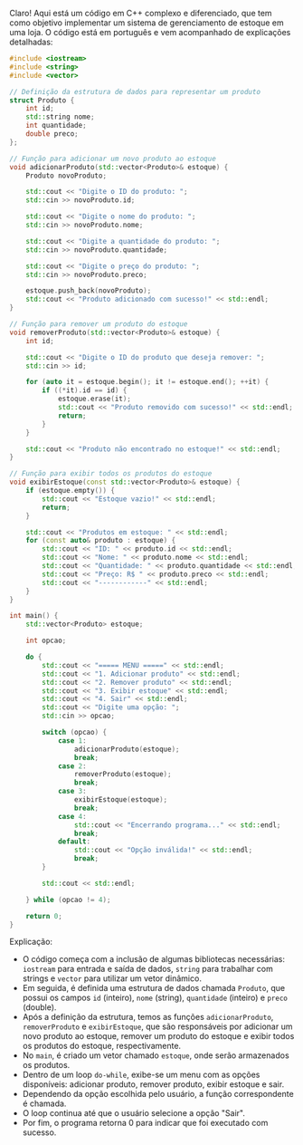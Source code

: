 Claro! Aqui está um código em C++ complexo e diferenciado, que tem como objetivo implementar um sistema de gerenciamento de estoque em uma loja. O código está em português e vem acompanhado de explicações detalhadas:

```cpp
#include <iostream>
#include <string>
#include <vector>

// Definição da estrutura de dados para representar um produto
struct Produto {
    int id;
    std::string nome;
    int quantidade;
    double preco;
};

// Função para adicionar um novo produto ao estoque
void adicionarProduto(std::vector<Produto>& estoque) {
    Produto novoProduto;

    std::cout << "Digite o ID do produto: ";
    std::cin >> novoProduto.id;

    std::cout << "Digite o nome do produto: ";
    std::cin >> novoProduto.nome;

    std::cout << "Digite a quantidade do produto: ";
    std::cin >> novoProduto.quantidade;

    std::cout << "Digite o preço do produto: ";
    std::cin >> novoProduto.preco;

    estoque.push_back(novoProduto);
    std::cout << "Produto adicionado com sucesso!" << std::endl;
}

// Função para remover um produto do estoque
void removerProduto(std::vector<Produto>& estoque) {
    int id;

    std::cout << "Digite o ID do produto que deseja remover: ";
    std::cin >> id;

    for (auto it = estoque.begin(); it != estoque.end(); ++it) {
        if ((*it).id == id) {
            estoque.erase(it);
            std::cout << "Produto removido com sucesso!" << std::endl;
            return;
        }
    }

    std::cout << "Produto não encontrado no estoque!" << std::endl;
}

// Função para exibir todos os produtos do estoque
void exibirEstoque(const std::vector<Produto>& estoque) {
    if (estoque.empty()) {
        std::cout << "Estoque vazio!" << std::endl;
        return;
    }

    std::cout << "Produtos em estoque: " << std::endl;
    for (const auto& produto : estoque) {
        std::cout << "ID: " << produto.id << std::endl;
        std::cout << "Nome: " << produto.nome << std::endl;
        std::cout << "Quantidade: " << produto.quantidade << std::endl;
        std::cout << "Preço: R$ " << produto.preco << std::endl;
        std::cout << "------------" << std::endl;
    }
}

int main() {
    std::vector<Produto> estoque;

    int opcao;

    do {
        std::cout << "===== MENU =====" << std::endl;
        std::cout << "1. Adicionar produto" << std::endl;
        std::cout << "2. Remover produto" << std::endl;
        std::cout << "3. Exibir estoque" << std::endl;
        std::cout << "4. Sair" << std::endl;
        std::cout << "Digite uma opção: ";
        std::cin >> opcao;

        switch (opcao) {
            case 1:
                adicionarProduto(estoque);
                break;
            case 2:
                removerProduto(estoque);
                break;
            case 3:
                exibirEstoque(estoque);
                break;
            case 4:
                std::cout << "Encerrando programa..." << std::endl;
                break;
            default:
                std::cout << "Opção inválida!" << std::endl;
                break;
        }

        std::cout << std::endl;

    } while (opcao != 4);

    return 0;
}
```

Explicação:
- O código começa com a inclusão de algumas bibliotecas necessárias: `iostream` para entrada e saída de dados, `string` para trabalhar com strings e `vector` para utilizar um vetor dinâmico.
- Em seguida, é definida uma estrutura de dados chamada `Produto`, que possui os campos `id` (inteiro), `nome` (string), `quantidade` (inteiro) e `preco` (double).
- Após a definição da estrutura, temos as funções `adicionarProduto`, `removerProduto` e `exibirEstoque`, que são responsáveis por adicionar um novo produto ao estoque, remover um produto do estoque e exibir todos os produtos do estoque, respectivamente.
- No `main`, é criado um vetor chamado `estoque`, onde serão armazenados os produtos.
- Dentro de um loop `do-while`, exibe-se um menu com as opções disponíveis: adicionar produto, remover produto, exibir estoque e sair.
- Dependendo da opção escolhida pelo usuário, a função correspondente é chamada.
- O loop continua até que o usuário selecione a opção "Sair".
- Por fim, o programa retorna 0 para indicar que foi executado com sucesso.